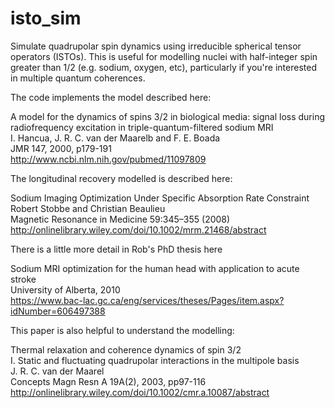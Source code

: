 # isto_sim
Simulate quadrupolar spin dynamics using irreducible spherical tensor operators (ISTOs). This is useful for modelling nuclei with half-integer spin greater than 1/2 (e.g. sodium, oxygen, etc), particularly if you're interested in multiple quantum coherences.

The code implements the model described here:

A model for the dynamics of spins 3/2 in biological media: signal loss 
during radiofrequency excitation in triple-quantum-filtered sodium MRI\
I. Hancua, J. R. C. van der Maarelb and F. E. Boada\
JMR 147, 2000, p179-191\
http://www.ncbi.nlm.nih.gov/pubmed/11097809

The longitudinal recovery modelled is described here:

Sodium Imaging Optimization Under Specific Absorption Rate Constraint\
Robert Stobbe and Christian Beaulieu\
Magnetic Resonance in Medicine 59:345–355 (2008)\
http://onlinelibrary.wiley.com/doi/10.1002/mrm.21468/abstract

There is a little more detail in Rob's PhD thesis here

Sodium MRI optimization for the human head with application to acute stroke\
University of Alberta, 2010\
https://www.bac-lac.gc.ca/eng/services/theses/Pages/item.aspx?idNumber=606497388

This paper is also helpful to understand the modelling:

Thermal relaxation and coherence dynamics of spin 3/2\
I. Static and fluctuating quadrupolar interactions in the multipole basis\
J. R. C. van der Maarel\
Concepts Magn Resn A 19A(2), 2003, pp97-116\
http://onlinelibrary.wiley.com/doi/10.1002/cmr.a.10087/abstract


